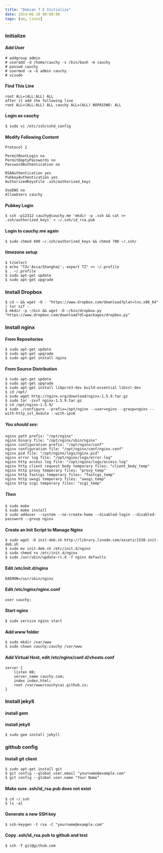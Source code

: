 ```yaml
---
title: "Debian 7.5 Initialize"
date: 2014-06-10 00:00:00
tags: [om, linux]
---
```



### Initialize

#### Add User

	# addgroup admin
	# useradd -d /home/cauchy -s /bin/bash -m cauchy
	# passwd cauchy
	# usermod -a -G admin cauchy
	# visudo

#### Find This Line

	root ALL=(ALL:ALL) ALL 
	after it add the following line
	root ALL=(ALL:ALL) ALL cauchy ALL=(ALL) NOPASSWD: ALL 

#### Login as cauchy

	$ sudo vi /etc/ssh/sshd_config

#### Modify Following Content

	Protocol 2

	PermitRootLogin no
	PermitEmptyPasswords no
	PasswordAuthentication no

	RSAAuthentication yes
	PubkeyAuthentication yes
	AuthorizedKeysFile .ssh/authorized_keys

	UseDNS no
	AllowUsers cauchy


#### Pubkey Login

	$ ssh -p12312 cauchy@cauchy.me 'mkdir -p .ssh && cat >> .ssh/authorized_keys' < ~/.ssh/id_rsa.pub

#### Login to cauchy.me again

	$ sudo chmod 600 ~/.ssh/authorized_keys && chmod 700 ~/.ssh/

#### timezone setup

	$ tzselect
	$ echo "TZ='Asia/Shanghai'; export TZ" >> ~/.profile
	$ . ~/.profile
	$ sudo apt-get update
	$ sudo apt-get upgrade

### Install Dropbox
	$ cd ~ && wget -O - "https://www.dropbox.com/download?plat=lnx.x86_64" | tar xzf -
	$ mkdir -p ~/bin && wget -O ~/bin/dropbox.py "https://www.dropbox.com/download?dl=packages/dropbox.py"

### Install nginx

#### From Repositories

	$ sudo apt-get update
	$ sudo apt-get upgrade
	$ sudo apt-get install nginx

#### From Source Distribution

	$ sudo apt-get update
	$ sudo apt-get upgrade
	$ sudo apt-get install libpcre3-dev build-essential libssl-dev
	$ cd /opt/
	$ sudo wget http://nginx.org/download/nginx-1.5.9.tar.gz
	$ sudo tar -zxvf nginx-1.5.9.tar.gz
	$ cd /opt/nginx-1.5.9/
	$ sudo ./configure --prefix=/opt/nginx --user=nginx --group=nginx --with-http_ssl_module --with-ipv6

##### You should see:

	nginx path prefix: "/opt/nginx"
	nginx binary file: "/opt/nginx/sbin/nginx"
	nginx configuration prefix: "/opt/nginx/conf"
	nginx configuration file: "/opt/nginx/conf/nginx.conf"
	nginx pid file: "/opt/nginx/logs/nginx.pid"
	nginx error log file: "/opt/nginx/logs/error.log"
	nginx http access log file: "/opt/nginx/logs/access.log"
	nginx http client request body temporary files: "client_body_temp"
	nginx http proxy temporary files: "proxy_temp"
	nginx http fastcgi temporary files: "fastcgi_temp"
	nginx http uwsgi temporary files: "uwsgi_temp"
	nginx http scgi temporary files: "scgi_temp"

##### Then

	$ sudo make
	$ sudo make install
	$ sudo adduser --system --no-create-home --disabled-login --disabled-password --group nginx

#### Create an Init Script to Manage Nginx

	$ sudo wget -O init-deb.sh http://library.linode.com/assets/1538-init-deb.sh
	$ sudo mv init-deb.sh /etc/init.d/nginx
	$ sudo chmod +x /etc/init.d/nginx
	$ sudo /usr/sbin/update-rc.d -f nginx defaults

#### Edit /etc/init.d/nginx

	DAEMON=/usr/sbin/nginx

#### Edit /etc/nginx/nginx.conf

	user cauchy;

#### Start nginx 

	$ sudo service nginx start

#### Add www folder

	$ sudo mkdir /var/www
	$ sudo chown cauchy:cauchy /var/www

#### Add Virtual Host, edit /etc/nginx/conf.d/vhosts.conf

	server {
	    listen 80;
	    server_name cauchy.com;
	    index index.html;
	    root /var/www/cauchycai.github.io;
	}

### Install jekyll

#### install gem 

#### install jekyll

	$ sudo gem install jekyll

### github config

#### Install git client

	$ sudo apt-get install git
	$ git config --global user.email "yourname@example.com"
	$ git config --global user.name "Your Name"

#### Make sure .ssh/id_rsa.pub does not exist

	$ cd ~/.ssh
	$ ls -al

#### Generate a new SSH key

	$ ssh-keygen -t rsa -C "yourname@example.com"

#### Copy .ssh/id_rsa.pub to github and test

	$ ssh -T git@github.com

